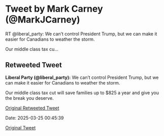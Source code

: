 # Tweet by Mark Carney (@MarkJCarney)

RT @liberal_party: We can’t control President Trump, but we can make it easier for Canadians to weather the storm.

Our middle class tax cu…

## Retweeted Tweet

**Liberal Party (@liberal_party):** We can’t control President Trump, but we can make it easier for Canadians to weather the storm.

Our middle class tax cut will save families up to $825 a year and give you the break you deserve.

[Original Retweeted Tweet](https://x.com/liberal_party/status/1904291474054746436)

Date: 2025-03-25 00:45:39

[Original Tweet](https://x.com/MarkJCarney/status/1904333824961442065)
